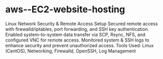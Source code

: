 # aws--EC2-website-hosting

Linux Network Security & Remote Access Setup
Secured remote access with firewalld/iptables, port forwarding, and SSH key authentication.
Enabled system-to-system data transfer via SCP, Rsync, NFS, and configured VNC for remote access.
Monitored system & SSH logs to enhance security and prevent unauthorized access.
Tools Used: Linux (CentOS), Networking, Firewalld, OpenSSH, Log Management
